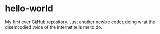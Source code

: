 # hello-world
My first ever GitHub repository.
Just another newbie coder, doing what the disembodied voice of the internet tells me to do.
